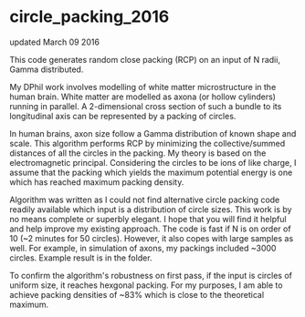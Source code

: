 # circle_packing_2016
updated March 09 2016  

This code generates random close packing (RCP) on an input of N radii, Gamma distributed.

My DPhil work involves modelling of white matter microstructure in the human brain. White matter are modelled as axona (or hollow cylinders) running in parallel. A 2-dimensional cross section of such a bundle to its longitudinal axis can be represented by a packing of circles. 

In human brains, axon size follow a Gamma distribution of known shape and scale. This algorithm performs RCP by minimizing the collective/summed distances of all the circles in the packing. My theory is based on the electromagnetic principal. Considering the circles to be ions of like charge, I assume that the packing which yields the maximum potential energy is one which has reached maximum packing density. 

Algorithm was written as I could not find alternative circle packing code readily available which input is a distribution of circle sizes. This work is by no means complete or superbly elegant. I hope that you will find it helpful and help improve my existing approach. 
The code is fast if N is on order of 10 (~2 minutes for 50 circles). However, it also copes with large samples as well. For example, in simulation of axons, my packings included ~3000 circles. Example result is in the folder.

To confirm the algorithm's robustness on first pass, if the input is circles of uniform size, it reaches hexgonal packing. For my purposes, I am able to achieve packing densities of ~83% which is close to the theoretical maximum.
